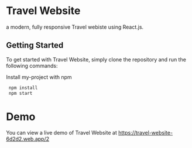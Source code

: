 # Travel Website
 a modern, fully responsive Travel webiste using React.js.

## Getting Started
To get started with Travel Website, simply clone the repository and run the following commands:

Install my-project with npm

```bash
 npm install
 npm start
```
# Demo
You can view a live demo of Travel Website at https://travel-website-6d2d2.web.app/2
